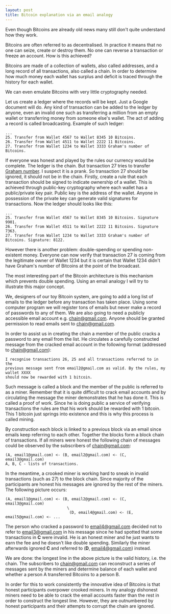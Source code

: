 ```yaml
---
layout: post
title: Bitcoin explanation via an email analogy
---
```


Even though Bitcoins are already old news many still don't quite understand how
they work.

Bitcoins are often referred to as decentralised. In practice it means that
no one can seize, create or destroy them. No one can reverse a transaction
or freeze an account. How is this achieved?

Bitcoins are made of a collection of wallets, also called addresses, and a long
record of all transactions, also called a chain. In order to determine how much
money each wallet has surplus and deficit is traced through the history for
each wallet.

We can even emulate Bitcoins with very little cryptography needed.

Let us create a ledger where the records will be kept. Just a Google document
will do.  Any kind of transaction can be added to the ledger by anyone, even
an invalid one such as transferring a million from an empty wallet or
transferring money from someone else's wallet. The act of adding a record is
called broadcasting. Example of such ledger:

~~~ text
...
25. Transfer from Wallet 4567 to Wallet 8345 10 Bitcoins.
26. Transfer from Wallet 4511 to Wallet 2222 11 Bitcoins.
27. Transfer from Wallet 1234 to Wallet 3333 Graham's number of Bitcoins.

~~~

If everyone was honest and played by the rules our currency would be
complete. The ledger is the chain. But transaction 27 tries to transfer
[Graham number][graham]. I suspect it is a prank. So transaction 27 should be
ignored, it should not be in the chain. Firstly, create a rule that each
transaction should be signed to indicate ownership of a wallet. This is
achieved through public-key cryptography where each wallet has a public/private
key pair.  Public key is the address of the wallet. Anyone in possession of the
private key can generate valid signatures for transactions. Now the ledger
should looks like this:

~~~ text
...
25. Transfer from Wallet 4567 to Wallet 8345 10 Bitcoins. Signature 9901.
26. Transfer from Wallet 4511 to Wallet 2222 11 Bitcoins. Signature 7363.
27. Transfer from Wallet 1234 to Wallet 3333 Graham's number of Bitcoins. Signature: 8122.

~~~

However there is another problem: double-spending or spending non-existent
money. Everyone can now verify that transaction 27 is coming from the
legitimate owner of Wallet 1234 but it is certain that Wallet 1234 didn't
have Graham's number of Bitcoins at the point of the broadcast.

The most interesting part of the Bitcoin architecture is this mechanism which
prevents double spending. Using an email analogy I will try to illustrate this
major concept.

We, designers of our toy Bitcoin system, are going to add a long list of
emails to the ledger before any transaction has taken place. Using some
computer program we will register tons of emails but never make a record of
passwords to any of them. We are also going to need a publicly accessible
email account e.g. chain@gmail.com. Anyone should be granted permission to read
emails sent to chain@gmail.com.

In order to assist us in creating the chain a member of the public cracks a
password to any email from the list. He circulates a carefully constructed
message from the cracked email account in the following format (addressed to
chain@gmail.com):

~~~
I recognise transactions 26, 25 and all transactions referred to in the
previous message sent from email2@gmail.com as valid. By the rules, my wallet XXXX
should now be rewarded with 1 bitcoin.

~~~

Such message is called a block and the member of the public is referred to
as a miner. Remember that it is quite difficult to crack email accounts and by
circulating the message the miner demonstrates that he has done it. This is
called a proof of work. Since he is doing public a service of verifying
transactions the rules are that his work should be rewarded with 1 bitcoin.
This 1 bitcoin just springs into existence and this is why this process is
called mining.

By construction each block is linked to a previous block via an email since
emails keep referring to each other. Together the blocks form a block chain of
transactions. If all miners were honest the following chain of messages could
be observed by the subscribers of chain@gmail.com:

~~~ text
(A, email1@gmail.com) <- (B, email2@gmail.com) <- (C, email3@gmail.com)
A, B, C - lists of transactions.

~~~

In the meantime, a crooked miner is working hard to sneak in invalid
transactions (such as 27) to the block chain. Since majority of the
participants are honest his messages are ignored by the rest of the miners.
The following picture occurs:

~~~ text
(A, email1@gmail.com) <- (B, email2@gmail.com) <- (C, email3@gmail.com)
                           \
                            (D, email4@gmail.com) <- (E, email5@gmail.com) <- ...

~~~

The person who cracked a password to email4@gmail.com decided not to refer to
email3@gmail.com in his message since he had spotted that some transactions in
**C** were invalid.  He is an honest miner and he just wants to earn the fee
and he doesn't like double spending. Similarly the miner afterwards ignored
**C** and referred to (**D**, email4@gmail.com) instead.

We are done: the longest line in the above picture is the valid history, i.e.
the chain. The subscribers to chain@gmail.com can reconstruct a series of
messages sent by the miners and determine balance of each wallet and whether
a person A transferred Bitcoins to a person B.

In order for this to work consistently the innovative idea of Bitcoins is that
honest participants overpower crooked miners. In my analogy dishonest miners
need to be able to crack the email accounts faster than the rest in order to
construct the longest line.  However, they are outnumbered by honest
participants and their attempts to corrupt the chain are ignored.

[graham]: http://waitbutwhy.com/2014/11/1000000-grahams-number.html
